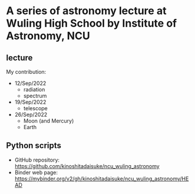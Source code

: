 # A series of astronomy lecture at Wuling High School by Institute of Astronomy, NCU #

## lecture ##

My contribution:

- 12/Sep/2022
  - radiation
  - spectrum
- 19/Sep/2022
  - telescope
- 26/Sep/2022
  - Moon (and Mercury)
  - Earth
  
## Python scripts ##

- GitHub repository: https://github.com/kinoshitadaisuke/ncu_wuling_astronomy
- Binder web page: https://mybinder.org/v2/gh/kinoshitadaisuke/ncu_wuling_astronomy/HEAD

